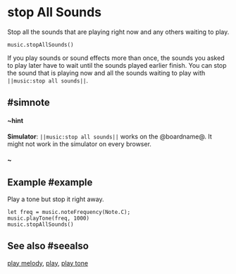 # stop All Sounds

Stop all the sounds that are playing right now and any others waiting to play.

```sig
music.stopAllSounds()
```

If you play sounds or sound effects more than once, the sounds you asked to play later have to wait until the sounds played earlier finish. You can stop the sound that is playing now and all the sounds waiting to play with ``||music:stop all sounds||``.

## #simnote
#### ~hint
**Simulator**: ``||music:stop all sounds||`` works on the @boardname@. It might not work in the simulator on every browser.
#### ~

## Example #example

Play a tone but stop it right away.

```blocks
let freq = music.noteFrequency(Note.C);
music.playTone(freq, 1000)
music.stopAllSounds()
```

## See also #seealso

[play melody](/reference/music/play-melody), [play](/reference/music/melody/play),
[play tone](/reference/music/play-tone)
